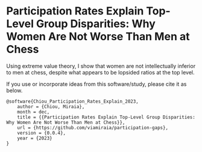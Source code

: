 # Participation Rates Explain Top-Level Group Disparities: Why Women Are Not Worse Than Men at Chess

Using extreme value theory, I show that women are not intellectually inferior to men at chess,
despite what appears to be lopsided ratios at the top level.

If you use or incorporate ideas from this software/study, please cite it as below.

```
@software{Chiou_Participation_Rates_Explain_2023,
    author = {Chiou, Miraia},
    month = dec,
    title = {{Participation Rates Explain Top-Level Group Disparities: Why Women Are Not Worse Than Men at Chess}},
    url = {https://github.com/viamiraia/participation-gaps},
    version = {0.0.4},
    year = {2023}
}
```
